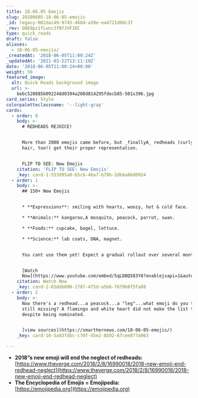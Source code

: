 ```yaml
---
title: 18.06.05 Emojis
slug: 20180605-18-06-05-emojis
_id: legacy-082dac49-9745-468d-a39e-ea4721d88c37
_rev: O8E8pz1fLwnc3fN7JVF1DC
type: quick_reads
draft: false
aliases:
  - 18-06-05-emojis/
_createdAt: '2018-06-05T11:00:24Z'
_updatedAt: '2021-03-22T13:11:10Z'
date: '2018-06-05T11:00:24+00:00'
weight: 50
featured_image:
  alt: Quick Reads background image
  url: >-
    bebc520885b092248d0394a208d814295fdecb85-501x396.jpg
card_series: Style
colorpaletteclassname: '--light-gray'
cards:
  - order: 0
    body: >-
      # REDHEADS REJOICE!


      More than 2000 emojis came before, but _finallyA_ redheads (curly & white
      hair, too!) get their proper representation.


      FLIP TO SEE: New Emojis
    citation: 'FLIP TO SEE: New Emojis'
    _key: card-1-553d95a0-b5c6-46a7-b79b-2db8a86d0924
  - order: 1
    body: >-
      ## 150+ New Emojis


      * **Expressions**: smiling with hearts, woozy, hot & cold face.

      * **Animals:** kangaroo,A mosquito, peacock, parrot, swan.

      * **Foods:** cupcake, bagel, lettuce.

      * **Science:** lab coats, DNA, magnet.


      You cant use them yet! Expect a gradual rollout over several months.


      [Watch
      Now](https://www.youtube.com/embed/5qLDBQ583Y8?enablejsapi=1&autoplay=1&rel=0)
    citation: Watch Now
    _key: card-2-65ddb090-1787-475d-a5b6-7679b8f5fa88
  - order: 2
    body: >-
      Now there's a redhead...a peacock...a "leg"...what emoji do you think is
      still missing? A flamingo and white heart did not make the list this time,
      despite being nominated.


      [view sources](https://smarthernews.com/18-06-05-emojis/)
    _key: card-10-5a83fdbc-c70f-45e2-8b92-67cee877a063

---
```

* **2018”s new emoji will end the neglect of redheads:**  
[https://www.theverge.com/2018/2/8/16990018/2018-new-emoji-end-redhead-neglect](https://www.theverge.com/2018/2/8/16990018/2018-new-emoji-end-redhead-neglect)
* **The Encyclopedia of Emojis = Emojipedia:**  
[https://emojipedia.org](https://emojipedia.org)